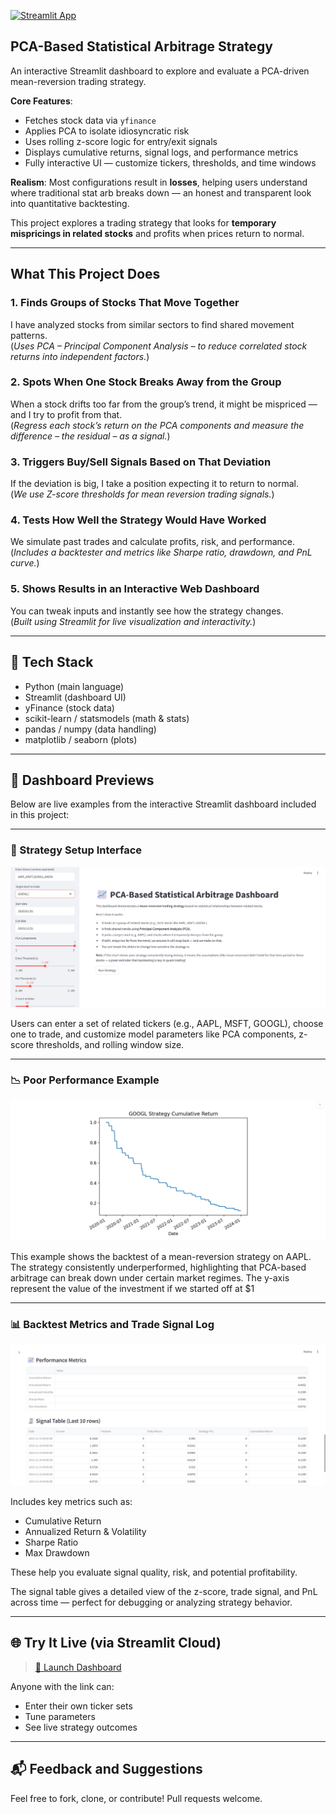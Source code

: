 [![Streamlit App](https://static.streamlit.io/badges/streamlit_badge_black_white.svg)](https://kairav828-pca-stat-arb.streamlit.app)
## PCA-Based Statistical Arbitrage Strategy

An interactive Streamlit dashboard to explore and evaluate a PCA-driven mean-reversion trading strategy.

**Core Features**:
- Fetches stock data via `yfinance`
- Applies PCA to isolate idiosyncratic risk
- Uses rolling z-score logic for entry/exit signals
- Displays cumulative returns, signal logs, and performance metrics
- Fully interactive UI — customize tickers, thresholds, and time windows

**Realism**: Most configurations result in **losses**, helping users understand where traditional stat arb breaks down — an honest and transparent look into quantitative backtesting.

This project explores a trading strategy that looks for **temporary mispricings in related stocks** and profits when prices return to normal. 

---

## What This Project Does

### 1. Finds Groups of Stocks That Move Together  
I have analyzed stocks from similar sectors to find shared movement patterns.  
(*Uses PCA – Principal Component Analysis – to reduce correlated stock returns into independent factors.*)

### 2. Spots When One Stock Breaks Away from the Group  
When a stock drifts too far from the group’s trend, it might be mispriced — and I try to profit from that.  
(*Regress each stock’s return on the PCA components and measure the difference – the residual – as a signal.*)

### 3. Triggers Buy/Sell Signals Based on That Deviation  
If the deviation is big, I take a position expecting it to return to normal.  
(*We use Z-score thresholds for mean reversion trading signals.*)

### 4. Tests How Well the Strategy Would Have Worked  
We simulate past trades and calculate profits, risk, and performance.  
(*Includes a backtester and metrics like Sharpe ratio, drawdown, and PnL curve.*)

### 5. Shows Results in an Interactive Web Dashboard  
You can tweak inputs and instantly see how the strategy changes.  
(*Built using Streamlit for live visualization and interactivity.*)

---

## 🧱 Tech Stack

- Python (main language)
- Streamlit (dashboard UI)
- yFinance (stock data)
- scikit-learn / statsmodels (math & stats)
- pandas / numpy (data handling)
- matplotlib / seaborn (plots)

---

## 📸 Dashboard Previews

Below are live examples from the interactive Streamlit dashboard included in this project:

---

### 🧠 Strategy Setup Interface

![Dashboard Intro](docs/dashboard_2.png)

Users can enter a set of related tickers (e.g., AAPL, MSFT, GOOGL), choose one to trade, and customize model parameters like PCA components, z-score thresholds, and rolling window size.

---

### 📉 Poor Performance Example

![AAPL Result](docs/dashboard_3.png)

This example shows the backtest of a mean-reversion strategy on AAPL. The strategy consistently underperformed, highlighting that PCA-based arbitrage can break down under certain market regimes. The y-axis represent the value of the investment if we started off at $1

---

### 📊 Backtest Metrics and Trade Signal Log

![Metrics](docs/dashboard_4.png)

Includes key metrics such as:
- Cumulative Return
- Annualized Return & Volatility
- Sharpe Ratio
- Max Drawdown

These help you evaluate signal quality, risk, and potential profitability.

The signal table gives a detailed view of the z-score, trade signal, and PnL across time — perfect for debugging or analyzing strategy behavior.

---

## 🌐 Try It Live (via Streamlit Cloud)

> [📲 Launch Dashboard](https://kairav828-pca-stat-arb.streamlit.app)  

Anyone with the link can:
- Enter their own ticker sets
- Tune parameters
- See live strategy outcomes

---

## 📬 Feedback and Suggestions

Feel free to fork, clone, or contribute! Pull requests welcome.
